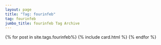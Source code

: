 ```yaml
---
layout: page
title: "Tag: fourinfeb"
tag: fourinfeb
jumbo_title: fourinfeb Tag Archive
---
```

<div class="row">
{% for post in site.tags.fourinfeb%}
{% include card.html %}
{% endfor %}
</div>